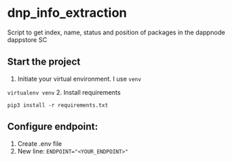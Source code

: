 # dnp_info_extraction
Script to get index, name, status and position of packages in the dappnode dappstore SC

## Start the project
1. Initiate your virtual environment. I use `venv` 

`virtualenv venv`
2. Install requirements

`pip3 install -r requirements.txt`

## Configure endpoint:
1. Create .env file 
2. New line: 
`ENDPOINT="<YOUR_ENDPOINT>"`
